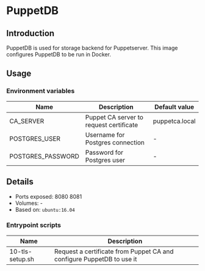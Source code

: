 # PuppetDB

## Introduction

PuppetDB is used for storage backend for Puppetserver. This image configures PuppetDB
to be run in Docker.

## Usage

### Environment variables

| Name              | Description                               | Default value  |
| ----              | ----------------------------------------- | -------------  |
| CA_SERVER         | Puppet CA server to request certificate   | puppetca.local |
| POSTGRES_USER     | Username for Postgres connection          | -              |
| POSTGRES_PASSWORD | Password for Postgres user                | -              |

## Details

* Ports exposed: 8080 8081
* Volumes: -
* Based on: `ubuntu:16.04`

### Entrypoint scripts

| Name            | Description                                                           |
| ----            | -----------                                                           |
| 10-tls-setup.sh | Request a certificate from Puppet CA and configure PuppetDB to use it |
